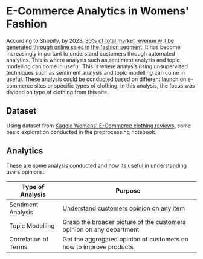 # E-Commerce Analytics in Womens' Fashion
According to Shopify, by 2023, [30% of total market revenue will be generated through online sales in the fashion segment](https://www.shopify.com/enterprise/ecommerce-fashion-industry). It has become increasingly important to understand customers through automated analytics. This is where analysis such as sentiment analysis and topic modelling can come in useful. This is where analysis using unsupervised techniques such as sentiment analysis and topic modelling can come in useful. These analysis could be conducted based on different launch on e-commerce sites or specific types of clothing. In this analysis, the focus was divided on type of clothing from this site.

## Dataset

Using dataset from [Kaggle Womens' E-Commerce clothing reviews](https://www.kaggle.com/nicapotato/womens-ecommerce-clothing-reviews), some basic exploration conducted in the preprocessing notebook.


## Analytics

These are some analysis conducted and how its useful in understanding users opinions:

| Type of Analysis | Purpose |
| ----------- | ----------- |
| Sentiment Analysis |  Understand customers opinion on any item |
| Topic Modelling | Grasp the broader picture of the customers opinion on any department |
| Correlation of Terms | Get the aggregated opinion of customers on how to improve products |


